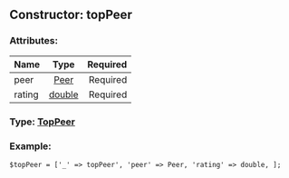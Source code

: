 ## Constructor: topPeer  

### Attributes:

| Name     |    Type       | Required |
|----------|:-------------:|---------:|
|peer|[Peer](../types/Peer.md) | Required|
|rating|[double](../types/double.md) | Required|


### Type: [TopPeer](../types/TopPeer.md)

### Example:


```
$topPeer = ['_' => topPeer', 'peer' => Peer, 'rating' => double, ];
```